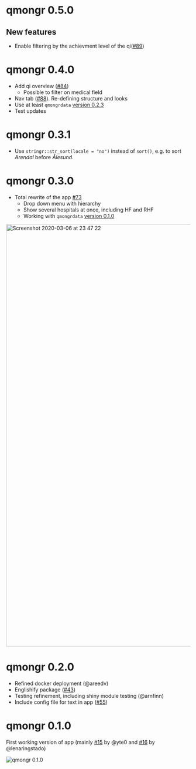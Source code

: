 # qmongr 0.5.0

## New features

* Enable filtering by the achievment level of the qi([#89](https://github.com/SKDE-Felles/qmongr/pull/89))

# qmongr 0.4.0

* Add qi overview ([#84](https://github.com/SKDE-Felles/qmongr/pull/84))
  - Possible to filter on medical field
* Nav tab ([#88](https://github.com/SKDE-Felles/qmongr/pull/88)). Re-defining structure and looks
* Use at least `qmongrdata` [version 0.2.3](https://skde-felles.github.io/qmongrdata/news/index.html#qmongrdata-0-2-3) 
* Test updates

# qmongr 0.3.1

- Use `stringr::str_sort(locale = "no")` instead of `sort()`, e.g. to sort *Arendal* before *Ålesund*.

# qmongr 0.3.0

* Total rewrite of the app [#73](https://github.com/SKDE-Felles/qmongr/pull/73)
  - Drop down menu with hierarchy
  - Show several hospitals at once, including HF and RHF
  - Working with `qmongrdata` [version 0.1.0](https://skde-felles.github.io/qmongrdata/news/index.html#qmongrdata-0-1-0)  

<img width="1150" alt="Screenshot 2020-03-06 at 23 47 22" src="https://user-images.githubusercontent.com/136346/76128539-e6690780-6004-11ea-9388-f58fe83cc46d.png">

# qmongr 0.2.0

* Refined docker deployment (@areedv)
* Englishify package ([#43](https://github.com/SKDE-Felles/qmongr/pull/43))
* Testing refinement, including shiny module testing (@arnfinn)
* Include config file for text in app ([#55](https://github.com/SKDE-Felles/qmongr/pull/55))

# qmongr 0.1.0

First working version of app (mainly [#15](https://github.com/SKDE-Felles/qmongr/pull/15) by @yte0 and [#16](https://github.com/SKDE-Felles/qmongr/pull/16) by @lenaringstado)

![qmongr 0.1.0](https://user-images.githubusercontent.com/136346/74818563-2b035c00-52ff-11ea-999a-a3a0630eeb5f.png)
